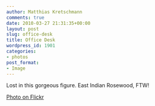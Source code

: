 ```yaml
---
author: Matthias Kretschmann
comments: true
date: 2010-03-27 21:31:35+00:00
layout: post
slug: office-desk
title: Office Desk
wordpress_id: 1901
categories:
- photos
post_format:
- Image
---
```


Lost in this gorgeous figure. East Indian Rosewood, FTW!

[Photo on Flickr](http://www.flickr.com/photos/krema/4482756484)
